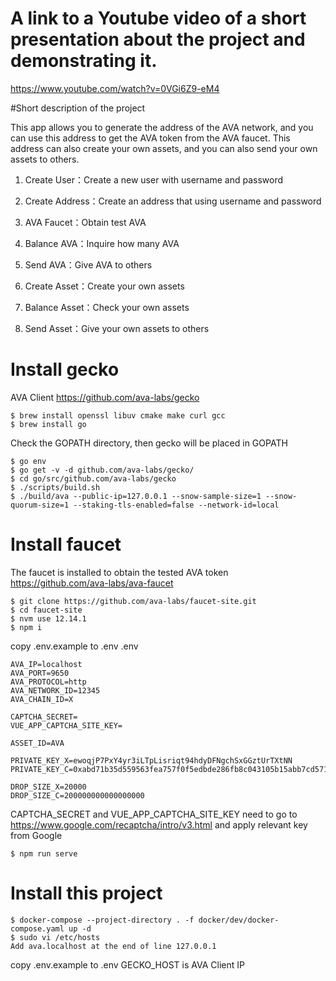 # A link to a Youtube video of a short presentation about the project and demonstrating it.

https://www.youtube.com/watch?v=0VGi6Z9-eM4

#Short description of the project

This app allows you to generate the address of the AVA network, and you can use this address to get the AVA token from the AVA faucet. This address can also create your own assets, and you can also send your own assets to others.

1. Create User：Create a new user with username and password

2. Create Address：Create an address that using username and password

3. AVA Faucet：Obtain test AVA

4. Balance AVA：Inquire how many AVA

5. Send AVA：Give AVA to others

6. Create Asset：Create your own assets

7. Balance Asset：Check your own assets

8. Send Asset：Give your own assets to others


# Install gecko
AVA Client
https://github.com/ava-labs/gecko
```
$ brew install openssl libuv cmake make curl gcc
$ brew install go
```
Check the GOPATH directory, then gecko will be placed in GOPATH
```
$ go env
$ go get -v -d github.com/ava-labs/gecko/
$ cd go/src/github.com/ava-labs/gecko
$ ./scripts/build.sh
$ ./build/ava --public-ip=127.0.0.1 --snow-sample-size=1 --snow-quorum-size=1 --staking-tls-enabled=false --network-id=local
```

# Install faucet
The faucet is installed to obtain the tested AVA token
https://github.com/ava-labs/ava-faucet
```
$ git clone https://github.com/ava-labs/faucet-site.git
$ cd faucet-site
$ nvm use 12.14.1
$ npm i
```
copy .env.example to .env
.env
```
AVA_IP=localhost
AVA_PORT=9650
AVA_PROTOCOL=http
AVA_NETWORK_ID=12345
AVA_CHAIN_ID=X

CAPTCHA_SECRET=
VUE_APP_CAPTCHA_SITE_KEY=

ASSET_ID=AVA

PRIVATE_KEY_X=ewoqjP7PxY4yr3iLTpLisriqt94hdyDFNgchSxGGztUrTXtNN
PRIVATE_KEY_C=0xabd71b35d559563fea757f0f5edbde286fb8c043105b15abb7cd57189306d7d1

DROP_SIZE_X=20000
DROP_SIZE_C=200000000000000000
```
CAPTCHA_SECRET and VUE_APP_CAPTCHA_SITE_KEY need to go to https://www.google.com/recaptcha/intro/v3.html and apply relevant key from Google
```
$ npm run serve
```

# Install this project
```
$ docker-compose --project-directory . -f docker/dev/docker-compose.yaml up -d
$ sudo vi /etc/hosts
Add ava.localhost at the end of line 127.0.0.1
```
copy .env.example to .env
GECKO_HOST is AVA Client IP


